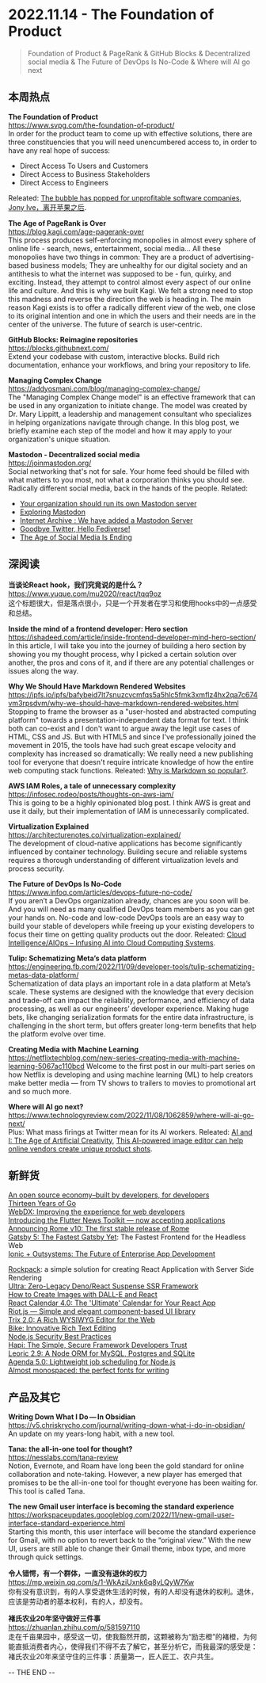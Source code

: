 2022.11.14 - The Foundation of Product  
========  

> Foundation of Product & PageRank & GitHub Blocks & Decentralized social media & The Future of DevOps Is No-Code & Where will AI go next

## 本周热点

**The Foundation of Product**  
https://www.svpg.com/the-foundation-of-product/  
In order for the product team to come up with effective solutions, there are three constituencies that you will need unencumbered access to, in order to have any real hope of success:
- Direct Access To Users and Customers  
- Direct Access to Business Stakeholders  
- Direct Access to Engineers  

Releated: [The bubble has popped for unprofitable software companies](https://world.hey.com/dhh/the-bubble-has-popped-for-unprofitable-software-companies-2a0a5f57), [Jony Ive，离开苹果之后](https://www.geekpark.net/news/310644). 

**The Age of PageRank is Over**  
https://blog.kagi.com/age-pagerank-over  
This process produces self-enforcing monopolies in almost every sphere of online life - search, news, entertainment, social media… All these monopolies have two things in common: They are a product of advertising-based business models; They are unhealthy for our digital society and an antithesis to what the internet was supposed to be - fun, quirky, and exciting. Instead, they attempt to control almost every aspect of our online life and culture. And this is why we built Kagi. We felt a strong need to stop this madness and reverse the direction the web is heading in. The main reason Kagi exists is to offer a radically different view of the web, one close to its original intention and one in which the users and their needs are in the center of the universe. The future of search is user-centric.  

**GitHub Blocks: Reimagine repositories**  
https://blocks.githubnext.com/  
Extend your codebase with custom, interactive blocks. Build rich documentation, enhance your workflows, and bring your repository to life.

**Managing Complex Change**  
https://addyosmani.com/blog/managing-complex-change/  
The "Managing Complex Change model" is an effective framework that can be used in any organization to initiate change. The model was created by Dr. Mary Lippitt, a leadership and management consultant who specializes in helping organizations navigate through change. In this blog post, we briefly examine each step of the model and how it may apply to your organization's unique situation. 

**Mastodon - Decentralized social media**  
https://joinmastodon.org/  
Social networking that's not for sale. Your home feed should be filled with what matters to you most, not what a corporation thinks you should see. Radically different social media, back in the hands of the people. Related: 
- [Your organization should run its own Mastodon server](https://martinfowler.com/articles/your-org-run-mastodon.html)  
- [Exploring Mastodon](https://martinfowler.com/articles/exploring-mastodon.html#multiple-mastodon-accounts)  
- [Internet Archive : We have added a Mastodon Server ](http://blog.archive.org/2022/11/13/we-have-added-a-mastodon-server/)  
- [Goodbye Twitter, Hello Fediverse!](https://xeiaso.net/blog/rip-twitter)  
- [The Age of Social Media Is Ending](https://www.theatlantic.com/technology/archive/2022/11/twitter-facebook-social-media-decline/672074/)

## 深阅读

**当谈论React hook，我们究竟说的是什么？**  
https://www.yuque.com/mu2020/react/tqq9oz  
这个标题很大，但是落点很小，只是一个开发者在学习和使用hooks中的一点感受和总结。

**Inside the mind of a frontend developer: Hero section**  
https://ishadeed.com/article/inside-frontend-developer-mind-hero-section/  
In this article, I will take you into the journey of building a hero section by showing you my thought process, why I picked a certain solution over another, the pros and cons of it, and if there are any potential challenges or issues along the way.

**Why We Should Have Markdown Rendered Websites**  
https://ipfs.io/ipfs/bafybeid7lt7snuzcvcmfqs5a5hlc5fmk3xmflz4hx2qa7c674vm3rpsdvm/why-we-should-have-markdown-rendered-websites.html  
Stopping to frame the browser as a "user-hosted and abstracted computing platform" towards a presentation-independent data format for text. I think both can co-exist and I don't want to argue away the legit use cases of HTML, CSS and JS. But with HTML5 and since I've professionally joined the movement in 2015, the tools have had such great escape velocity and complexity has increased so dramatically: We really need a new publishing tool for everyone that doesn't require intricate knowledge of how the entire web computing stack functions. Releated: [Why is Markdown so popular?](https://www.russellbeattie.com/notes/posts/why-is-markdown-popular.html).

**AWS IAM Roles, a tale of unnecessary complexity**  
https://infosec.rodeo/posts/thoughts-on-aws-iam/  
This is going to be a highly opinionated blog post. I think AWS is great and use it daily, but their implementation of IAM is unnecessarily complicated.

**Virtualization Explained**  
https://architecturenotes.co/virtualization-explained/  
The development of cloud-native applications has become significantly influenced by container technology. Building secure and reliable systems requires a thorough understanding of different virtualization levels and process security.

**The Future of DevOps Is No-Code**  
https://www.infoq.com/articles/devops-future-no-code/  
If you aren’t a DevOps organization already, chances are you soon will be. And you will need as many qualified DevOps team members as you can get your hands on. No-code and low-code DevOps tools are an easy way to build your stable of developers while freeing up your existing developers to focus their time on getting quality products out the door. Releated: [Cloud Intelligence/AIOps – Infusing AI into Cloud Computing Systems](https://www.microsoft.com/en-us/research/blog/cloud-intelligence-aiops-infusing-ai-into-cloud-computing-systems/).  

**Tulip: Schematizing Meta’s data platform**  
https://engineering.fb.com/2022/11/09/developer-tools/tulip-schematizing-metas-data-platform/  
Schematization of data plays an important role in a data platform at Meta’s scale. These systems are designed with the knowledge that every decision and trade-off can impact the reliability, performance, and efficiency of data processing, as well as our engineers’ developer experience.  Making huge bets, like changing serialization formats for the entire data infrastructure, is challenging in the short term, but offers greater long-term benefits that help the platform evolve over time.

**Creating Media with Machine Learning**  
https://netflixtechblog.com/new-series-creating-media-with-machine-learning-5067ac110bcd 
Welcome to the first post in our multi-part series on how Netflix is developing and using machine learning (ML) to help creators make better media — from TV shows to trailers to movies to promotional art and so much more.

**Where will AI go next?**  
https://www.technologyreview.com/2022/11/08/1062859/where-will-ai-go-next/  
Plus: What mass firings at Twitter mean for its AI workers. Releated: [AI and I: The Age of Artificial Creativity](https://nesslabs.com/artificial-creativity), [This AI-powered image editor can help online vendors create unique product shots](https://www.theverge.com/2022/11/8/23447102/photoroom-app-magic-studio-ai-image-tool-generation).

## 新鲜货

[An open source economy–built by developers, for developers](https://github.blog/2022-11-09-an-open-source-economy-built-by-developers-for-developers/)  
[Thirteen Years of Go](https://go.dev/blog/13years)  
[WebDX: Improving the experience for web developers](https://www.w3.org/blog/2022/11/webdx-improving-the-experience-for-web-developers/)  
[Introducing the Flutter News Toolkit — now accepting applications](https://medium.com/flutter/introducing-the-flutter-news-toolkit-now-accepting-applications-9e926db55f6d)  
[Announcing Rome v10: The first stable release of Rome](https://rome.tools/blog/2022/11/08/rome-10/)  
[Gatsby 5: The Fastest Gatsby Yet](https://www.gatsbyjs.com/blog/gatsby-5/): The Fastest Frontend for the Headless Web  
[Ionic + Outsystems: The Future of Enterprise App Development](https://ionic.io/blog/ionic-outsystems-the-future-of-enterprise-app-development)  

[Rockpack](https://github.com/AlexSergey/rockpack): a simple solution for creating React Application with Server Side Rendering  
[Ultra: Zero-Legacy Deno/React Suspense SSR Framework](https://github.com/exhibitionist-digital/ultra)  
[How to Create Images with DALL-E and React](https://betterprogramming.pub/build-a-react-app-using-dall-e-api-bd15d5d67b31)  
[React Calendar 4.0: The 'Ultimate' Calendar for Your React App](https://projects.wojtekmaj.pl/react-calendar/)  
[Riot.js — Simple and elegant component-based UI library](https://riot.js.org/)  
[Trix 2.0: A Rich WYSIWYG Editor for the Web](https://trix-editor.org/)  
[Bike: Innovative Rich Text Editing](https://www.hogbaysoftware.com/posts/bike-rich-text/)  
[Node.js Security Best Practices](https://nodejs.org/en/docs/guides/security/)  
[Hapi: The Simple, Secure Framework Developers Trust](https://github.com/hapijs/hapi)  
[Leoric 2.9: A Node ORM for MySQL, Postgres and SQLite](https://leoric.js.org/)  
[Agenda 5.0: Lightweight job scheduling for Node.js](https://github.com/agenda/agenda/releases/tag/v5.0.0)  
[Almost monospaced: the perfect fonts for writing](https://blakewatson.com/journal/almost-monospaced-the-perfect-fonts-for-writing/)  

## 产品及其它 

**Writing Down What I Do — In Obsidian**  
https://v5.chriskrycho.com/journal/writing-down-what-i-do-in-obsidian/  
An update on my years-long habit, with a new tool.

**Tana: the all-in-one tool for thought?**  
https://nesslabs.com/tana-review  
Notion, Evernote, and Roam have long been the gold standard for online collaboration and note-taking. However, a new player has emerged that promises to be the all-in-one tool for thought everyone has been waiting for. This tool is called Tana.

**The new Gmail user interface is becoming the standard experience**  
https://workspaceupdates.googleblog.com/2022/11/new-gmail-user-interface-standard-experience.html  
Starting this month, this user interface will become the standard experience for Gmail, with no option to revert back to the “original view.” With the new UI, users are still able to change their Gmail theme, inbox type, and more through quick settings.

**令人错愕，有一个群体，一直没有退休的权力**  
https://mp.weixin.qq.com/s/1-WkAziUxnk6q8yLQyW7Kw  
你有没有意识到，有的人享受退休生活的时候，有的人却没有退休的权利。退休，应该是劳动者的基本权利，有的人，却没有。

**褚氏农业20年坚守做好三件事**  
https://zhuanlan.zhihu.com/p/581597110  
走在千亩果园中，感受这一切，使我豁然开朗，这颗被称为“励志橙”的褚橙，为何能直抵消费者内心，使得我们不得不去了解它，甚至分析它，而我最深的感受是：褚氏农业20年来坚守住的三件事：质量第一，匠人匠工、农户共生。

-- THE END --

